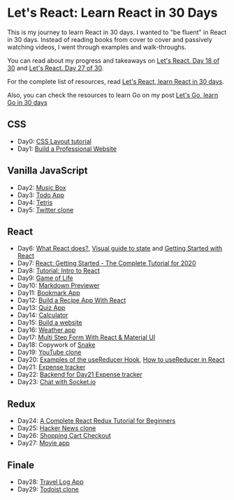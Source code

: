 # Let's React: Learn React in 30 Days

This is my journey to learn React in 30 days. I wanted to "be fluent" in React in 30 days. Instead of reading books from cover to cover and passively watching videos, I went through examples and walk-throughs.

You can read about my progress and takeaways on [Let's React. Day 18 of 30](https://canro91.github.io/2020/10/03/LetsReactDay18/) and [Let's React. Day 27 of 30](https://canro91.github.io/2020/10/19/LetsReactDay27/).

For the complete list of resources, read [Let's React, learn React in 30 days](https://canro91.github.io/2020/10/26/ReactIn30Days/).

Also, you can check the resources to learn Go on my post [Let's Go, learn Go in 30 days](https://canro91.github.io/2020/07/05/LetsGoStudyPlan/)

## CSS

* Day0: [CSS Layout tutorial](https://daveceddia.com/implement-a-design-with-css/)
* Day1: [Build a Professional Website](https://www.youtube.com/watch?v=5bMdjkfvONE)

## Vanilla JavaScript

* Day2: [Music Box](https://www.youtube.com/watch?v=2VJlzeEVL8A)
* Day3: [Todo App](https://www.youtube.com/watch?v=Ttf3CEsEwMQ)
* Day4: [Tetris](https://www.youtube.com/watch?v=HEsAr2Yt2do)
* Day5: [Twitter clone](https://www.youtube.com/watch?v=JnEH9tYLxLk)

## React

* Day6: [What React does?](https://daveceddia.com/what-react-does/), [Visual guide to state](https://daveceddia.com/visual-guide-to-state-in-react/) and [Getting Started with React](https://www.taniarascia.com/getting-started-with-react/)
* Day7: [React: Getting Started - The Complete Tutorial for 2020](https://daveceddia.com/react-getting-started-tutorial/)
* Day8: [Tutorial: Intro to React](https://reactjs.org/tutorial/tutorial.html)
* Day9: [Game of Life](https://www.freecodecamp.org/news/create-gameoflife-with-react-in-one-hour-8e686a410174/)
* Day10: [Markdown Previewer](https://www.freecodecamp.org/news/how-to-build-a-markdown-previewer-with-react-js/)
* Day11: [Bookmark App](https://www.youtube.com/watch?v=Ev9YLaLvAJM)
* Day12: [Build a Recipe App With React](https://www.youtube.com/watch?v=U9T6YkEDkMo)
* Day13: [Quiz App](https://www.youtube.com/watch?v=aq-fCtg_gG4)
* Day14: [Calculator](https://www.youtube.com/watch?v=KzYUuTiHdiY)
* Day15: [Build a website](https://www.youtube.com/watch?v=tOK9l5uP06U)
* Day16: [Weather app](https://www.youtube.com/watch?v=IxuqmfO6p28)
* Day17: [Multi Step Form With React & Material UI](https://www.youtube.com/watch?v=zT62eVxShsY)
* Day18: Copywork of [Snake](https://github.com/taming-the-state-in-react/react-snake)
* Day19: [YouTube clone](https://www.youtube.com/watch?v=VPVzx1ZOVuw)
* Day20: [Examples of the useReducer Hook](https://daveceddia.com/usereducer-hook-examples/), [How to useReducer in React](https://www.robinwieruch.de/react-usereducer-hook)
* Day21: [Expense tracker](https://www.youtube.com/watch?v=XuFDcZABiDQ)
* Day22: [Backend for Day21 Expense tracker](https://www.youtube.com/watch?v=KyWaXA_NvT0)
* Day23: [Chat with Socket.io](https://www.youtube.com/watch?v=ZwFA3YMfkoc)

## Redux

* Day24: [A Complete React Redux Tutorial for Beginners](https://daveceddia.com/redux-tutorial/)
* Day25: [Hacker News clone](https://www.robinwieruch.de/react-redux-tutorial)
* Day26: [Shopping Cart Checkout](https://www.youtube.com/watch?v=KLCnTjB0w_o)
* Day27: [Movie app](https://www.youtube.com/watch?v=Ia0WWc5dyLE&list=PLG3RxIUKLJlbDDGeeoUCkinS2DUybp_1o)

## Finale

* Day28: [Travel Log App](https://www.youtube.com/watch?v=5pQsl9u_10M)
* Day29: [Todoist clone](https://www.youtube.com/watch?v=HgfA4W_VjmI)